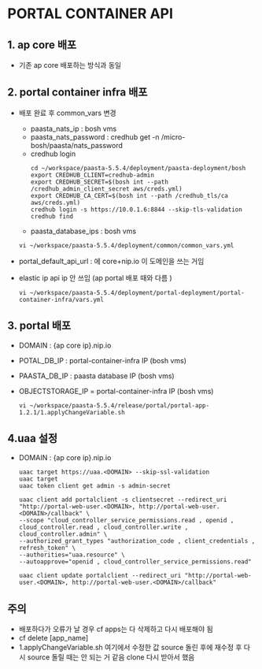 # PORTAL CONTAINER API

## 1. ap core 배포 
- 기존 ap core 배포하는 방식과 동일

## 2. portal container infra 배포 
- 배포 완료 후 common_vars 변경
  - paasta_nats_ip : bosh vms
  - paasta_nats_password : credhub get -n /micro-bosh/paasta/nats_password
  - credhub login 
    ```shell
    cd ~/workspace/paasta-5.5.4/deployment/paasta-deployment/bosh
    export CREDHUB_CLIENT=credhub-admin
    export CREDHUB_SECRET=$(bosh int --path /credhub_admin_client_secret aws/creds.yml)
    export CREDHUB_CA_CERT=$(bosh int --path /credhub_tls/ca aws/creds.yml)
    credhub login -s https://10.0.1.6:8844 --skip-tls-validation
    credhub find
    ``` 
  - paasta_database_ips : bosh vms

  ```shell
  vi ~/workspace/paasta-5.5.4/deployment/common/common_vars.yml
  ```

- portal_default_api_url : <Domain>에 core+nip.io 이 도메인을 쓰는 거임 
- elastic ip api ip 안 쓰임 (ap portal 배포 때와 다름 )

  ```shell
  vi ~/workspace/paasta-5.5.4/deployment/portal-deployment/portal-container-infra/vars.yml
  ```

## 3. portal 배포 
- DOMAIN : {ap core ip}.nip.io
- POTAL_DB_IP : portal-container-infra IP (bosh vms)
- PAASTA_DB_IP : paasta database IP (bosh vms)
- OBJECTSTORAGE_IP = portal-container-infra IP (bosh vms)

  ```shell
  vi ~/workspace/paasta-5.5.4/release/portal/portal-app-1.2.1/1.applyChangeVariable.sh
  ```

## 4.uaa 설정

- DOMAIN : {ap core ip}.nip.io

  ```shell
  uaac target https://uaa.<DOMAIN> --skip-ssl-validation
  uaac target
  uaac token client get admin -s admin-secret
  
  uaac client add portalclient -s clientsecret --redirect_uri "http://portal-web-user.<DOMAIN>, http://portal-web-user.<DOMAIN>/callback" \
  --scope "cloud_controller_service_permissions.read , openid , cloud_controller.read , cloud_controller.write , cloud_controller.admin" \
  --authorized_grant_types "authorization_code , client_credentials , refresh_token" \
  --authorities="uaa.resource" \
  --autoapprove="openid , cloud_controller_service_permissions.read"
  
  uaac client update portalclient --redirect_uri "http://portal-web-user.<DOMAIN>, http://portal-web-user.<DOMAIN>/callback"
  ```
  
## 주의 
- 배포하다가 오류가 날 경우 cf apps는 다 삭제하고 다시 배포해야 됨 
- cf delete [app_name]
- 1.applyChangeVariable.sh 여기에서 수정한 값 source 돌린 후에 재수정 후 다시 source 돌릴 때는 안 되는 거 같음 clone 다시 받아서 했음